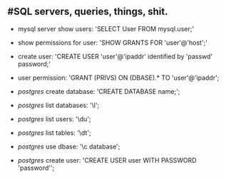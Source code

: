 #SQL servers, queries, things, shit.
---

* mysql server show users: 'SELECT User FROM mysql.user;'
* show permissions for user: 'SHOW GRANTS FOR 'user'@'host';'
* create user: 'CREATE USER 'user'@'ipaddr' identified by 'passwd' password;'
* user permission: 'GRANT (PRIVS) ON (DBASE).* TO 'user'@'ipaddr';

* *postgres* create database: 'CREATE DATABASE name;';
* *postgres* list databases: '\l';
* *postgres* list users: '\du';
* *postgres* list tables: '\dt';
* *postgres* use dbase: '\c database';
* *postgres* create user: 'CREATE USER user WITH PASSWORD 'password'';
